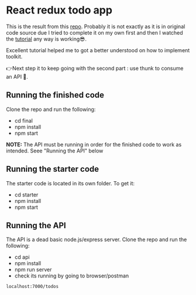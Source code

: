 # React redux todo app

This is the result from this [repo](https://github.com/chrisblakely01/react-redux-todo-app).
Probably it is not exactly as it is in original code source due I tried to complete it on my own first and then I watched the [tutorial](https://www.youtube.com/watch?v=fiesH6WU63I&ab_channel=ChrisBlakely) any way is working😎.
 
 
Excellent tutorial helped me to got a better understood on how to implement toolkit. 

👉Next step it to keep going with the second part : use thunk to consume an API 💪.



## Running the finished code

Clone the repo and run the following:

- cd final
- npm install
- npm start

**NOTE:** The API must be running in order for the finished code to work as intended. Seee "Running the API" below

## Running the starter code

The starter code is located in its own folder. To get it:

- cd starter
- npm install
- npm start

## Running the API

The API is a dead basic node.js/express server. Clone the repo and run the following:

- cd api
- npm install
- npm run server
- check its running by going to browser/postman

```
localhost:7000/todos

```
